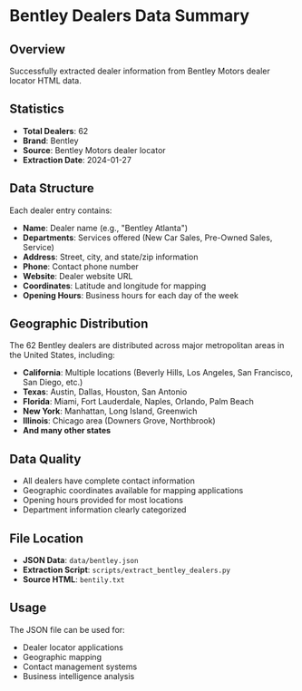 # Bentley Dealers Data Summary

## Overview
Successfully extracted dealer information from Bentley Motors dealer locator HTML data.

## Statistics
- **Total Dealers**: 62
- **Brand**: Bentley
- **Source**: Bentley Motors dealer locator
- **Extraction Date**: 2024-01-27

## Data Structure
Each dealer entry contains:
- **Name**: Dealer name (e.g., "Bentley Atlanta")
- **Departments**: Services offered (New Car Sales, Pre-Owned Sales, Service)
- **Address**: Street, city, and state/zip information
- **Phone**: Contact phone number
- **Website**: Dealer website URL
- **Coordinates**: Latitude and longitude for mapping
- **Opening Hours**: Business hours for each day of the week

## Geographic Distribution
The 62 Bentley dealers are distributed across major metropolitan areas in the United States, including:

- **California**: Multiple locations (Beverly Hills, Los Angeles, San Francisco, San Diego, etc.)
- **Texas**: Austin, Dallas, Houston, San Antonio
- **Florida**: Miami, Fort Lauderdale, Naples, Orlando, Palm Beach
- **New York**: Manhattan, Long Island, Greenwich
- **Illinois**: Chicago area (Downers Grove, Northbrook)
- **And many other states**

## Data Quality
- All dealers have complete contact information
- Geographic coordinates available for mapping applications
- Opening hours provided for most locations
- Department information clearly categorized

## File Location
- **JSON Data**: `data/bentley.json`
- **Extraction Script**: `scripts/extract_bentley_dealers.py`
- **Source HTML**: `bentily.txt`

## Usage
The JSON file can be used for:
- Dealer locator applications
- Geographic mapping
- Contact management systems
- Business intelligence analysis
